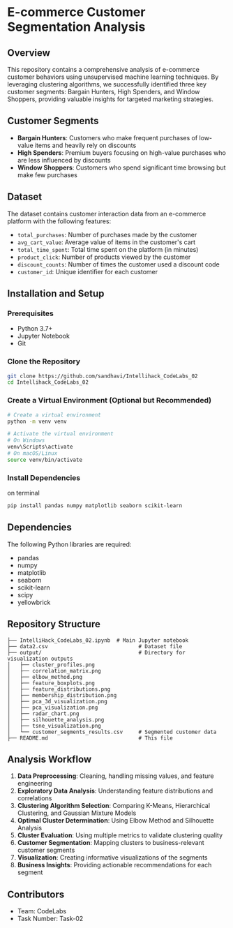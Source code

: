# E-commerce Customer Segmentation Analysis

## Overview
This repository contains a comprehensive analysis of e-commerce customer behaviors using unsupervised machine learning techniques. By leveraging clustering algorithms, we successfully identified three key customer segments: Bargain Hunters, High Spenders, and Window Shoppers, providing valuable insights for targeted marketing strategies.

## Customer Segments
- **Bargain Hunters**: Customers who make frequent purchases of low-value items and heavily rely on discounts
- **High Spenders**: Premium buyers focusing on high-value purchases who are less influenced by discounts
- **Window Shoppers**: Customers who spend significant time browsing but make few purchases

## Dataset
The dataset contains customer interaction data from an e-commerce platform with the following features:
- `total_purchases`: Number of purchases made by the customer
- `avg_cart_value`: Average value of items in the customer's cart
- `total_time_spent`: Total time spent on the platform (in minutes)
- `product_click`: Number of products viewed by the customer
- `discount_counts`: Number of times the customer used a discount code
- `customer_id`: Unique identifier for each customer

## Installation and Setup

### Prerequisites
- Python 3.7+
- Jupyter Notebook
- Git

### Clone the Repository
```bash
git clone https://github.com/sandhavi/Intellihack_CodeLabs_02
cd Intellihack_CodeLabs_02
```

### Create a Virtual Environment (Optional but Recommended)
```bash
# Create a virtual environment
python -m venv venv

# Activate the virtual environment
# On Windows
venv\Scripts\activate
# On macOS/Linux
source venv/bin/activate
```

### Install Dependencies
on terminal
```bash
pip install pandas numpy matplotlib seaborn scikit-learn
```

## Dependencies
The following Python libraries are required:
- pandas
- numpy
- matplotlib
- seaborn
- scikit-learn
- scipy
- yellowbrick

## Repository Structure
```
├── IntelliHack_CodeLabs_02.ipynb  # Main Jupyter notebook
├── data2.csv                             # Dataset file
├── output/                               # Directory for visualization outputs
│   ├── cluster_profiles.png
│   ├── correlation_matrix.png
│   ├── elbow_method.png
│   ├── feature_boxplots.png
│   ├── feature_distributions.png
│   ├── membership_distribution.png
│   ├── pca_3d_visualization.png
│   ├── pca_visualization.png
│   ├── radar_chart.png
│   ├── silhouette_analysis.png
│   ├── tsne_visualization.png
│   └── customer_segments_results.csv     # Segmented customer data
├── README.md                             # This file
```

## Analysis Workflow
1. **Data Preprocessing**: Cleaning, handling missing values, and feature engineering
2. **Exploratory Data Analysis**: Understanding feature distributions and correlations
3. **Clustering Algorithm Selection**: Comparing K-Means, Hierarchical Clustering, and Gaussian Mixture Models
4. **Optimal Cluster Determination**: Using Elbow Method and Silhouette Analysis
5. **Cluster Evaluation**: Using multiple metrics to validate clustering quality
6. **Customer Segmentation**: Mapping clusters to business-relevant customer segments
7. **Visualization**: Creating informative visualizations of the segments
8. **Business Insights**: Providing actionable recommendations for each segment

## Contributors
- Team: CodeLabs
- Task Number: Task-02
